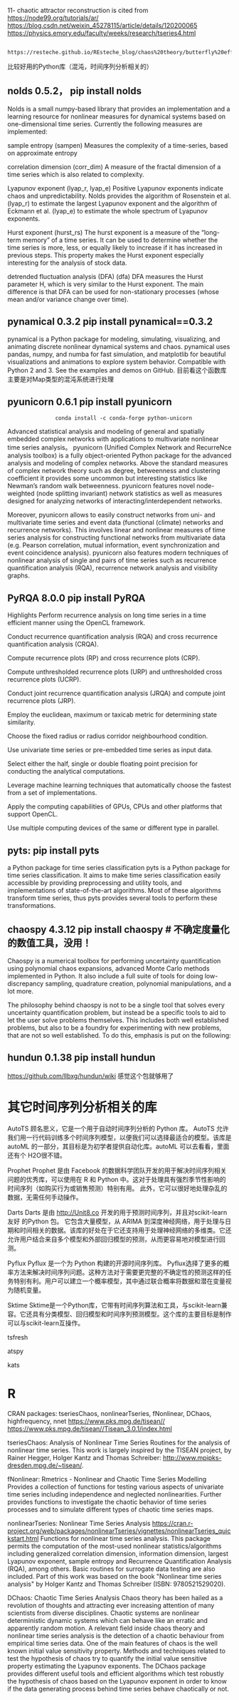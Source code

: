 11- chaotic attractor reconstruction is cited from
     https://node99.org/tutorials/ar/
     https://blog.csdn.net/weixin_45278115/article/details/120200065 
     https://physics.emory.edu/faculty/weeks/research/tseries4.html
     
                            https://resteche.github.io/REsteche_blog/chaos%20theory/butterfly%20effect/python%20animation/2021/10/20/Lorenz_animation.html    
     
     
     
比较好用的Python库（混沌，时间序列分析相关的）

## nolds 0.5.2， pip install nolds

Nolds is a small numpy-based library that provides an implementation and a learning resource for nonlinear measures for dynamical systems based on one-dimensional time series. Currently the following measures are implemented:

sample entropy (sampen)
Measures the complexity of a time-series, based on approximate entropy

correlation dimension (corr_dim)
A measure of the fractal dimension of a time series which is also related to complexity.

Lyapunov exponent (lyap_r, lyap_e)
Positive Lyapunov exponents indicate chaos and unpredictability. Nolds provides the algorithm of Rosenstein et al. (lyap_r) to estimate the largest Lyapunov exponent and the algorithm of Eckmann et al. (lyap_e) to estimate the whole spectrum of Lyapunov exponents.

Hurst exponent (hurst_rs)
The hurst exponent is a measure of the “long-term memory” of a time series. It can be used to determine whether the time series is more, less, or equally likely to increase if it has increased in previous steps. This property makes the Hurst exponent especially interesting for the analysis of stock data.

detrended fluctuation analysis (DFA) (dfa)
DFA measures the Hurst parameter H, which is very similar to the Hurst exponent. The main difference is that DFA can be used for non-stationary processes (whose mean and/or variance change over time).


## pynamical 0.3.2  pip install pynamical==0.3.2

pynamical is a Python package for modeling, simulating, visualizing, and animating discrete nonlinear dynamical systems and chaos. pynamical uses pandas, numpy, and numba for fast simulation, and matplotlib for beautiful visualizations and animations to explore system behavior. Compatible with Python 2 and 3. See the examples and demos on GitHub.
目前看这个函数库主要是对Map类型的混沌系统进行处理

## pyunicorn 0.6.1 pip install pyunicorn
                   conda install -c conda-forge python-unicorn
Advanced statistical analysis and modeling of general and spatially embedded complex networks with applications to multivariate nonlinear time series analysis。
pyunicorn (Unified Complex Network and RecurreNce analysis toolbox) is a fully object-oriented Python package for the advanced analysis and modeling of complex networks. Above the standard measures of complex network theory such as degree, betweenness and clustering coefficient it provides some uncommon but interesting statistics like Newman’s random walk betweenness. pyunicorn features novel node-weighted (node splitting invariant) network statistics as well as measures designed for analyzing networks of interacting/interdependent networks.

Moreover, pyunicorn allows to easily construct networks from uni- and multivariate time series and event data (functional (climate) networks and recurrence networks). This involves linear and nonlinear measures of time series analysis for constructing functional networks from multivariate data (e.g. Pearson correlation, mutual information, event synchronization and event coincidence analysis). pyunicorn also features modern techniques of nonlinear analysis of single and pairs of time series such as recurrence quantification analysis (RQA), recurrence network analysis and visibility graphs.

## PyRQA 8.0.0 pip install PyRQA

Highlights
Perform recurrence analysis on long time series in a time efficient manner using the OpenCL framework.

Conduct recurrence quantification analysis (RQA) and cross recurrence quantification analysis (CRQA).

Compute recurrence plots (RP) and cross recurrence plots (CRP).

Compute unthresholded recurrence plots (URP) and unthresholded cross recurrence plots (UCRP).

Conduct joint recurrence quantification analysis (JRQA) and compute joint recurrence plots (JRP).

Employ the euclidean, maximum or taxicab metric for determining state similarity.

Choose the fixed radius or radius corridor neighbourhood condition.

Use univariate time series or pre-embedded time series as input data.

Select either the half, single or double floating point precision for conducting the analytical computations.

Leverage machine learning techniques that automatically choose the fastest from a set of implementations.

Apply the computing capabilities of GPUs, CPUs and other platforms that support OpenCL.

Use multiple computing devices of the same or different type in parallel.

## pyts: pip install pyts
a Python package for time series classification
pyts is a Python package for time series classification. It aims to make time series classification easily accessible by providing preprocessing and utility tools, and implementations of state-of-the-art algorithms. Most of these algorithms transform time series, thus pyts provides several tools to perform these transformations.

## chaospy 4.3.12  pip install chaospy   # 不确定度量化的数值工具，没用！
Chaospy is a numerical toolbox for performing uncertainty quantification using polynomial chaos expansions, advanced Monte Carlo methods implemented in Python. It also include a full suite of tools for doing low-discrepancy sampling, quadrature creation, polynomial manipulations, and a lot more.

The philosophy behind chaospy is not to be a single tool that solves every uncertainty quantification problem, but instead be a specific tools to aid to let the user solve problems themselves. This includes both well established problems, but also to be a foundry for experimenting with new problems, that are not so well established. To do this, emphasis is put on the following:

## hundun 0.1.38  pip install hundun
https://github.com/llbxg/hundun/wiki
感觉这个包就够用了


# 其它时间序列分析相关的库
AutoTS
顾名思义，它是一个用于自动时间序列分析的 Python 库。 AutoTS 允许我们用一行代码训练多个时间序列模型，以便我们可以选择最适合的模型。该库是 autoML 的一部分，其目标是为初学者提供自动化库。autoML 可以去看看，里面还有个 H2O很不错。

Prophet
Prophet 是由 Facebook 的数据科学团队开发的用于解决时间序列相关问题的优秀库，可以使用在 R 和 Python 中。这对于处理具有强烈季节性影响的时间序列（如购买行为或销售预测）特别有用。 此外，它可以很好地处理杂乱的数据，无需任何手动操作。

Darts
Darts 是由 http://Unit8.co 开发的用于预测时间序列，并且对scikit-learn 友好 的Python 包。 它包含大量模型，从 ARIMA 到深度神经网络，用于处理与日期和时间相关的数据。该库的好处在于它还支持用于处理神经网络的多维类。它还允许用户结合来自多个模型和外部回归模型的预测，从而更容易地对模型进行回测。

Pyflux
Pyflux 是一个为 Python 构建的开源时间序列库。 Pyflux选择了更多的概率方法来解决时间序列问题。这种方法对于需要更完整的不确定性的预测这样的任务特别有利。用户可以建立一个概率模型，其中通过联合概率将数据和潜在变量视为随机变量。

Sktime
Sktime是一个Python库，它带有时间序列算法和工具，与scikit-learn兼容。它还具有分类模型、回归模型和时间序列预测模型。这个库的主要目标是制作可以与scikit-learn互操作。

tsfresh

atspy


kats





# R

CRAN packages: tseriesChaos, nonlinearTseries, fNonlinear, DChaos, highfrequency, nnet
https://www.pks.mpg.de/tisean//
https://www.pks.mpg.de/tisean//Tisean_3.0.1/index.html

tseriesChaos: Analysis of Nonlinear Time Series
Routines for the analysis of nonlinear time series. This work is largely inspired by the TISEAN project, by Rainer Hegger, Holger Kantz and Thomas Schreiber: <http://www.mpipks-dresden.mpg.de/~tisean/>.

fNonlinear: Rmetrics - Nonlinear and Chaotic Time Series Modelling
Provides a collection of functions for testing various aspects of univariate time series including independence and neglected nonlinearities. Further provides functions to investigate the chaotic behavior of time series processes and to simulate different types of chaotic time series maps.

nonlinearTseries: Nonlinear Time Series Analysis
https://cran.r-project.org/web/packages/nonlinearTseries/vignettes/nonlinearTseries_quickstart.html
Functions for nonlinear time series analysis. This package permits the computation of the most-used nonlinear statistics/algorithms including generalized correlation dimension, information dimension, largest Lyapunov exponent, sample entropy and Recurrence Quantification Analysis (RQA), among others. Basic routines for surrogate data testing are also included. Part of this work was based on the book "Nonlinear time series analysis" by Holger Kantz and Thomas Schreiber (ISBN: 9780521529020).

DChaos: Chaotic Time Series Analysis
Chaos theory has been hailed as a revolution of thoughts and attracting ever increasing attention of many scientists from diverse disciplines. Chaotic systems are nonlinear deterministic dynamic systems which can behave like an erratic and apparently random motion. A relevant field inside chaos theory and nonlinear time series analysis is the detection of a chaotic behaviour from empirical time series data. One of the main features of chaos is the well known initial value sensitivity property. Methods and techniques related to test the hypothesis of chaos try to quantify the initial value sensitive property estimating the Lyapunov exponents. The DChaos package provides different useful tools and efficient algorithms which test robustly the hypothesis of chaos based on the Lyapunov exponent in order to know if the data generating process behind time series behave chaotically or not.